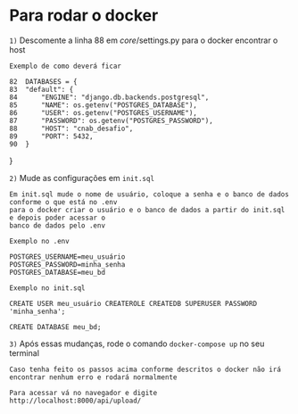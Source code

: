 # Para rodar o docker

`1)` Descomente a linha 88 em _core_/settings.py para o docker encontrar o host

    Exemplo de como deverá ficar

    82  DATABASES = {
    83  "default": {
    84      "ENGINE": "django.db.backends.postgresql",
    85      "NAME": os.getenv("POSTGRES_DATABASE"),
    86      "USER": os.getenv("POSTGRES_USERNAME"),
    87      "PASSWORD": os.getenv("POSTGRES_PASSWORD"),
    88      "HOST": "cnab_desafio",
    89      "PORT": 5432,
    90  }

}

`2)` Mude as configurações em `init.sql`

    Em init.sql mude o nome de usuário, coloque a senha e o banco de dados conforme o que está no .env
    para o docker criar o usuário e o banco de dados a partir do init.sql e depois poder acessar o
    banco de dados pelo .env

    Exemplo no .env

    POSTGRES_USERNAME=meu_usuário
    POSTGRES_PASSWORD=minha_senha
    POSTGRES_DATABASE=meu_bd

    Exemplo no init.sql

    CREATE USER meu_usuário CREATEROLE CREATEDB SUPERUSER PASSWORD 'minha_senha';

    CREATE DATABASE meu_bd;

`3)` Após essas mudanças, rode o comando `docker-compose up` no seu terminal

    Caso tenha feito os passos acima conforme descritos o docker não irá encontrar nenhum erro e rodará normalmente

    Para acessar vá no navegador e digite http://localhost:8000/api/upload/
